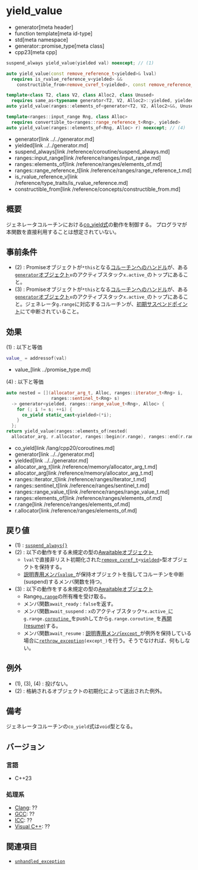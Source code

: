 # yield_value
* generator[meta header]
* function template[meta id-type]
* std[meta namespace]
* generator::promise_type[meta class]
* cpp23[meta cpp]

```cpp
suspend_always yield_value(yielded val) noexcept; // (1)

auto yield_value(const remove_reference_t<yielded>& lval)
  requires is_rvalue_reference_v<yielded> &&
    constructible_from<remove_cvref_t<yielded>, const remove_reference_t<yielded>&>;  // (2)

template<class T2, class V2, class Alloc2, class Unused>
  requires same_as<typename generator<T2, V2, Alloc2>::yielded, yielded>
auto yield_value(ranges::elements_of<generator<T2, V2, Alloc2>&&, Unused> g) noexcept; // (3)

template<ranges::input_range Rng, class Alloc>
  requires convertible_to<ranges::range_reference_t<Rng>, yielded>
auto yield_value(ranges::elements_of<Rng, Alloc> r) noexcept; // (4)
```
* generator[link ../../generator.md]
* yielded[link ../../generator.md]
* suspend_always[link /reference/coroutine/suspend_always.md]
* ranges::input_range[link /reference/ranges/input_range.md]
* ranges::elements_of[link /reference/ranges/elements_of.md]
* ranges::range_reference_t[link /reference/ranges/range_reference_t.md]
* is_rvalue_reference_v[link /reference/type_traits/is_rvalue_reference.md]
* constructible_from[link /reference/concepts/constructible_from.md]


## 概要
ジェネレータコルーチンにおける[co_yield式](/lang/cpp20/coroutines.md)の動作を制御する。
プログラマが本関数を直接利用することは想定されていない。


## 事前条件
- (2) : Promiseオブジェクトが`*this`となる[コルーチンへのハンドル](/reference/coroutine/coroutine_handle.md)が、ある[`generator`オブジェクト](../../generator.md)`x`のアクティブスタック`x.active_`のトップにあること。
- (3) : Promiseオブジェクトが`*this`となる[コルーチンへのハンドル](/reference/coroutine/coroutine_handle.md)が、ある[`generator`オブジェクト](../../generator.md)`x`のアクティブスタック`x.active_`のトップにあること。ジェネレータ`g.range`に対応するコルーチンが、[初期サスペンドポイント](initial_suspend.md)にて中断されていること。


## 効果
(1) : 以下と等価
```cpp
value_ = addressof(val)
```
* value_[link ../promise_type.md]

(4) : 以下と等価
```cpp
auto nested = [](allocator_arg_t, Alloc, ranges::iterator_t<Rng> i,
                 ranges::sentinel_t<Rng> s)
  -> generator<yielded, ranges::range_value_t<Rng>, Alloc> {
    for (; i != s; ++i) {
      co_yield static_cast<yielded>(*i);
    }
  };  
return yield_value(ranges::elements_of(nested(
  allocator_arg, r.allocator, ranges::begin(r.range), ranges::end(r.range))));
```
* co_yield[link /lang/cpp20/coroutines.md]
* generator[link ../../generator.md]
* yielded[link ../../generator.md]
* allocator_arg_t[link /reference/memory/allocator_arg_t.md]
* allocator_arg[link /reference/memory/allocator_arg_t.md]
* ranges::iterator_t[link /reference/ranges/iterator_t.md]
* ranges::sentinel_t[link /reference/ranges/sentinel_t.md]
* ranges::range_value_t[link /reference/ranges/range_value_t.md]
* ranges::elements_of[link /reference/ranges/elements_of.md]
* r.range[link /reference/ranges/elements_of.md]
* r.allocator[link /reference/ranges/elements_of.md]


## 戻り値
- (1) : [`suspend_always{}`](/reference/coroutine/suspend_always.md)
- (2) : 以下の動作をする未規定の型の[Awaitableオブジェクト](/lang/cpp20/coroutines.md)
    - `lval`で直接非リスト初期化された[`remove_cvref_t`](/reference/type_traits/remove_cvref.md)`<`[`yielded`](../../generator.md)`>`型オブジェクトを保持する。
    - [説明専用メンバ`value_`](../promise_type.md)が保持オブジェクトを指してコルーチンを中断(suspend)するメンバ関数を持つ。
- (3) : 以下の動作をする未規定の型の[Awaitableオブジェクト](/lang/cpp20/coroutines.md)
    - Range[`g.range`](/reference/ranges/elements_of.md)の所有権を受け取る。
    - メンバ関数`await_ready` : `false`を返す。
    - メンバ関数`await_suspend` : `x`のアクティブスタック`*x.active_`に`g.range.`[`coroutine_`](/reference/coroutine/coroutine_handle.md)をpushしてから`g.range.coroutine_`を[再開(resume)](/reference/coroutine/coroutine_handle/resume.md)する。
    - メンバ関数`await_resume` : [説明専用メンバ`except_`](../promise_type.md)が例外を保持している場合に[`rethrow_exception`](/reference/exception/rethrow_exception.md)`(except_)`を行う。そうでなければ、何もしない。


## 例外
- (1), (3), (4) : 投げない。
- (2) : 格納されるオブジェクトの初期化によって送出された例外。


## 備考
ジェネレータコルーチンの`co_yield`式は`void`型となる。


## バージョン
### 言語
- C++23

### 処理系
- [Clang](/implementation.md#clang): ??
- [GCC](/implementation.md#gcc): ??
- [ICC](/implementation.md#icc): ??
- [Visual C++](/implementation.md#visual_cpp): ??


## 関連項目
- [`unhandled_exception`](unhandled_exception.md)
